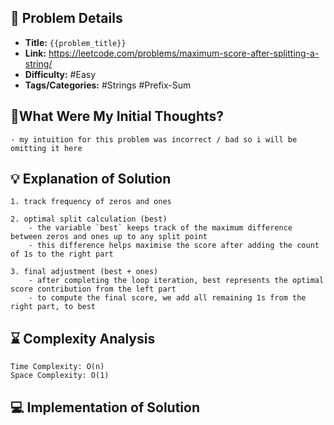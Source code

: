 ## 📝 Problem Details

- **Title:** `{{problem_title}}`
- **Link:** https://leetcode.com/problems/maximum-score-after-splitting-a-string/
- **Difficulty:** #Easy 
- **Tags/Categories:** #Strings #Prefix-Sum 

## 💭What Were My Initial Thoughts?

```
- my intuition for this problem was incorrect / bad so i will be omitting it here 
```

## 💡 Explanation of Solution

```
1. track frequency of zeros and ones

2. optimal split calculation (best)
	- the variable `best` keeps track of the maximum difference between zeros and ones up to any split point
	- this difference helps maximise the score after adding the count of 1s to the right part 

3. final adjustment (best + ones)
	- after completing the loop iteration, best represents the optimal score contribution from the left part
	- to compute the final score, we add all remaining 1s from the right part, to best
```

## ⌛ Complexity Analysis

```
Time Complexity: O(n)
Space Complexity: O(1)
```

## 💻 Implementation of Solution

```cpp

```